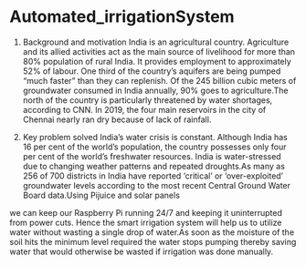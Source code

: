 # Automated_irrigationSystem
1. Background and motivation 
India is an agricultural country. Agriculture and its allied activities act as the
main source of livelihood for more than 80% population of rural India. It
provides employment to approximately 52% of labour.
One third of the country’s aquifers are being pumped “much faster” than
they can replenish. Of the 245 billion cubic meters of groundwater
consumed in India annually, 90% goes to agriculture.The north of the
country is particularly threatened by water shortages, according to CNN. In
2019, the four main reservoirs in the city of Chennai nearly ran dry because
of lack of rainfall.

2. Key problem solved 
India’s water crisis is constant. Although India has 16 per cent of the world’s
population, the country possesses only four per cent of the world’s
freshwater resources. India is water-stressed due to changing weather
patterns and repeated droughts.As many as 256 of 700 districts in India have
reported ‘critical’ or ‘over-exploited’ groundwater levels according to the
most recent Central Ground Water Board data.Using Pijuice and solar panels

we can keep our Raspberry Pi running 24/7 and keeping it uninterrupted
from power cuts.
Hence the smart irrigation system will help us to utilize water without
wasting a single drop of water.As soon as the moisture of the soil hits the
minimum level required the water stops pumping thereby saving water that
would otherwise be wasted if irrigation was done manually.
